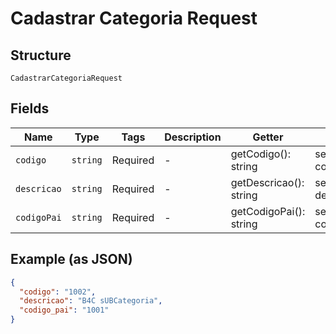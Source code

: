 
# Cadastrar Categoria Request

## Structure

`CadastrarCategoriaRequest`

## Fields

| Name | Type | Tags | Description | Getter | Setter |
|  --- | --- | --- | --- | --- | --- |
| `codigo` | `string` | Required | - | getCodigo(): string | setCodigo(string codigo): void |
| `descricao` | `string` | Required | - | getDescricao(): string | setDescricao(string descricao): void |
| `codigoPai` | `string` | Required | - | getCodigoPai(): string | setCodigoPai(string codigoPai): void |

## Example (as JSON)

```json
{
  "codigo": "1002",
  "descricao": "B4C sUBCategoria",
  "codigo_pai": "1001"
}
```

